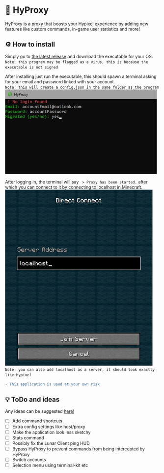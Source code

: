 # 🔌 HyProxy
HyProxy is a proxy that boosts your Hypixel experience by adding new features like custom commands, in-game user statistics and more!

## ⚙ How to install
Simply go to [the latest release](https://github.com/MauritsWilke/HyProxy/releases/latest) and download the executable for your OS.\
`Note: this program may be flagged as a virus, this is because the executable is not signed`

After installing just run the executable, this should spawn a terminal asking for your email and password linked with your account.\
`Note: this will create a config.json in the same folder as the program`
![image of login](https://raw.githubusercontent.com/MauritsWilke/HyProxy/main/.github/assets/login.png)

After logging in, the terminal will say ` > Proxy has been started.` after which you can connect to it by connecting to localhost in Minecraft.
![example of localhost](https://raw.githubusercontent.com/MauritsWilke/HyProxy/main/.github/assets/localhost.png)
`Note: you can also add localhost as a server, it should look exactly like Hypixel`

```diff
- This application is used at your own risk
```

## 💡 ToDo and ideas
Any ideas can be suggested [here!](https://github.com/MauritsWilke/HyProxy/discussions/categories/ideas)
 - [ ] Add command shortcuts
 - [ ] Extra config settings like host/proxy
 - [ ] Make the application look less sketchy
 - [ ] Stats command
 - [ ] Possibly fix the Lunar Client ping HUD
 - [ ] Bypass HyProxy to prevent commands from being intercepted by HyProxy
 - [ ] Switch accounts 
 - [ ] Selection menu using terminal-kit etc